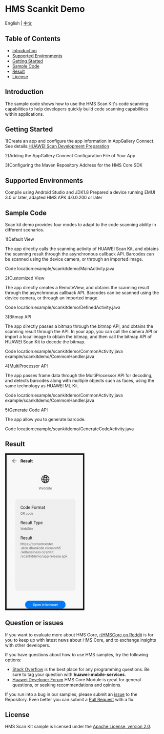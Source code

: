 # HMS Scankit Demo

English | [中文](https://github.com/HMS-Core/hms-scan-demo/blob/master/README_ZH.md)

## Table of Contents

 * [Introduction](#introduction)
 * [Supported Environments ](#supported-environments )
 * [Getting Started](#getting-started)
 * [Sample Code](#sample-code)
 * [Result](#result)
 * [License](#license)
 
## Introduction
The sample code shows how to use the HMS Scan Kit's code scanning capabilities to help developers quickly build code scanning capabilities within applications.

## Getting Started
1)Create an app and configure the app information in AppGallery Connect.
See details:[HUAWEI Scan Development Preparation](https://developer.huawei.com/consumer/en/doc/development/HMSCore-Guides/android-config-agc-0000001050043955)

2)Adding the AppGallery Connect Configuration File of Your App

3)Configuring the Maven Repository Address for the HMS Core SDK

## Supported Environments
Compile using Android Studio and JDK1.8
Prepared a device running EMUI 3.0 or later, adapted HMS APK 4.0.0.200 or later
	
## Sample Code
Scan kit demo provides four modes to adapt to the code scanning ability in different scenarios.

1)Default View

The app directly calls the scanning activity of HUAWEI Scan Kit, and obtains the scanning result through the asynchronous callback API. Barcodes can be scanned using the device camera, or through an imported image.

Code location:example/scankitdemo/MainActivity.java

2)Customized View

The app directly creates a RemoteView, and obtains the scanning result through the asynchronous callback API. Barcodes can be scanned using the device camera, or through an imported image.

Code location:example/scankitdemo/DefinedActivity.java

3)Bitmap API

The app directly passes a bitmap through the bitmap API, and obtains the scanning result through the API. In your app, you can call the camera API or import a local image to obtain the bitmap, and then call the bitmap API of HUAWEI Scan Kit to decode the bitmap.

Code location:example/scankitdemo/CommonActivity.java example/scankitdemo/CommonHandler.java

4)MultiProcessor API

The app passes frame data through the MultiProcessor API for decoding, and detects barcodes along with multiple objects such as faces, using the same technology as HUAWEI ML Kit.

Code location:example/scankitdemo/CommonActivity.java example/scankitdemo/CommonHandler.java
	
5)Generate Code API

The app allow you to generate barcode.

Code location:example/scankitdemo/GenerateCodeActivity.java

## Result
<img src="Screenshot.jpg" width=250 title="ID Photo DIY" div align=center border=5>

## Question or issues
If you want to evaluate more about HMS Core, [r/HMSCore on Reddit](https://www.reddit.com/r/HMSCore/) is for you to keep up with latest news about HMS Core, and to exchange insights with other developers.

If you have questions about how to use HMS samples, try the following options:
- [Stack Overflow](https://stackoverflow.com/questions/tagged/huawei-mobile-services) is the best place for any programming questions. Be sure to tag your question with 
**huawei-mobile-services**.
- [Huawei Developer Forum](https://forums.developer.huawei.com/forumPortal/en/home?fid=0101187876626530001) HMS Core Module is great for general questions, or seeking recommendations and opinions.

If you run into a bug in our samples, please submit an [issue](https://github.com/HMS-Core/hms-scan-demo/issues) to the Repository. Even better you can submit a [Pull Request](https://github.com/HMS-Core/hms-scan-demo/pulls) with a fix.


##  License
HMS Scan Kit sample is licensed under the [Apache License, version 2.0](http://www.apache.org/licenses/LICENSE-2.0).
